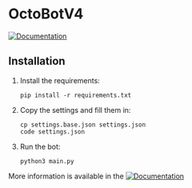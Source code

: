 # OctoBotV4

[![Documentation](https://img.shields.io/badge/-Documentation-brightgreen)](https://aigis_bot.gitlab.io/octobotv4/)


## Installation

1. Install the requirements:

    ```pip install -r requirements.txt```

2. Copy the settings and fill them in:
    ```
    cp settings.base.json settings.json
    code settings.json
    ```
3. Run the bot:
   ```
   python3 main.py
   ```

More information is available in the [![Documentation](https://img.shields.io/badge/-Documentation-brightgreen)](https://aigis_bot.gitlab.io/octobotv4/)